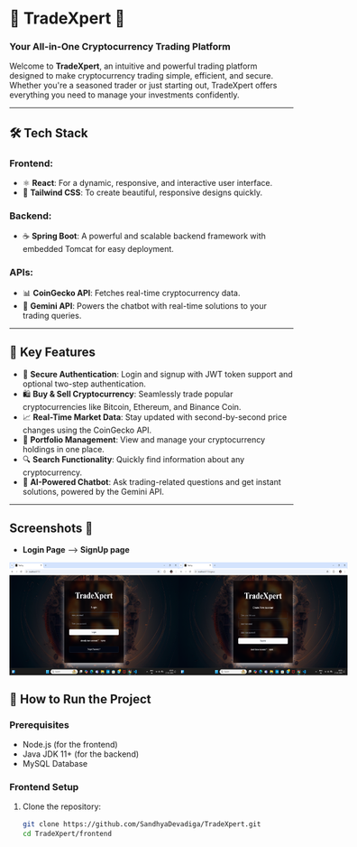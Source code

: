 # 🚀 **TradeXpert** 🌟  
### **Your All-in-One Cryptocurrency Trading Platform**  

Welcome to **TradeXpert**, an intuitive and powerful trading platform designed to make cryptocurrency trading simple, efficient, and secure. Whether you're a seasoned trader or just starting out, TradeXpert  offers everything you need to manage your investments confidently.  

---

## 🛠 **Tech Stack**  

### Frontend:  
- ⚛️ **React**: For a dynamic, responsive, and interactive user interface.  
- 🎨 **Tailwind CSS**: To create beautiful, responsive designs quickly.  

### Backend:  
- ☕ **Spring Boot**: A powerful and scalable backend framework with embedded Tomcat for easy deployment.  

### APIs:  
- 📊 **CoinGecko API**: Fetches real-time cryptocurrency data.  
- 🤖 **Gemini API**: Powers the chatbot with real-time solutions to your trading queries.  

---

## 🌟 **Key Features**  

- 🔑 **Secure Authentication**: Login and signup with JWT token support and optional two-step authentication.  
- 🛍️ **Buy & Sell Cryptocurrency**: Seamlessly trade popular cryptocurrencies like Bitcoin, Ethereum, and Binance Coin.  
- 📈 **Real-Time Market Data**: Stay updated with second-by-second price changes using the CoinGecko API.  
- 💼 **Portfolio Management**: View and manage your cryptocurrency holdings in one place.  
- 🔍 **Search Functionality**: Quickly find information about any cryptocurrency.  
- 🤖 **AI-Powered Chatbot**: Ask trading-related questions and get instant solutions, powered by the Gemini API.  

---

## Screenshots 📸
- **Login Page**  -->  **SignUp page**   
<div style="display: flex;">
<img src="https://raw.githubusercontent.com/SandhyaDevadiga/TradeXpert/master/Screenshot%20(29).png" width="300" height="200" alt="login Page">
<img src="https://raw.githubusercontent.com/SandhyaDevadiga/TradeXpert/master/Screenshot%20(30).png" width="300" height="200" alt="signup Page">
</div>

## 🚀 **How to Run the Project**  

### Prerequisites  
- Node.js (for the frontend)  
- Java JDK 11+ (for the backend)  
- MySQL Database  

### **Frontend Setup**  
1. Clone the repository:  
   ```bash
   git clone https://github.com/SandhyaDevadiga/TradeXpert.git
   cd TradeXpert/frontend
